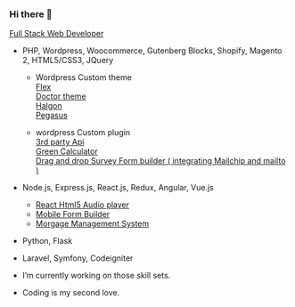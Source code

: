 ### Hi there 👋

<a href="https://sodeveloper.com/">Full Stack Web Developer</a>

- PHP, Wordpress, Woocommerce, Gutenberg Blocks, Shopify, Magento 2, HTML5/CSS3, JQuery
  - Wordpress Custom theme<br>
    <a href="https://github.com/sodc-23/flexdeck2">Flex</a><br>
    <a href="https://github.com/sodc-23/dr_bryan">Doctor theme</a><br>
    <a href="https://github.com/sodc-23/halgon_theme">Halgon</a><br>
    <a href='https://github.com/sodc-23/pegasus'>Pegasus</a><br>
    
  - wordpress Custom plugin<br>
    <a href='https://github.com/sodc-23/woosalsify'>3rd party Api</a><br>
    <a href='https://github.com/sodc-23/green-calculator'>Green Calculator</a><br>
    <a href='https://github.com/sodc-23/innor_survey'>Drag and drop Survey Form builder ( integrating Mailchip and mailto )</a><br>
    
- Node.js, Express.js, React.js, Redux, Angular, Vue.js
  - <a href='https://github.com/sodc-23/react-html5-audio-player'>React Html5 Audio player</a><br>
  - <a href='https://github.com/sodc-23/DND_Builder'>Mobile Form Builder</a><br/>
  - <a href='https://github.com/sodc-23/morgage-front-end'>Morgage Management System </a><br>
     
- Python, Flask
- Laravel, Symfony, Codeigniter


- I’m currently working on those skill sets.
- Coding is my second love.
